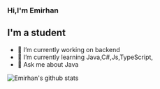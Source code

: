 ### Hi,I'm Emirhan

## I'm a student 

- 🔭 I’m currently working on backend
- 🌱 I’m currently learning Java,C#,Js,TypeScript,
- 💬 Ask me about Java

![Emirhan's github stats](https://github-readme-stats.vercel.app/api?username=dgndmrEmirhan&show_icons=true&theme=radical)
